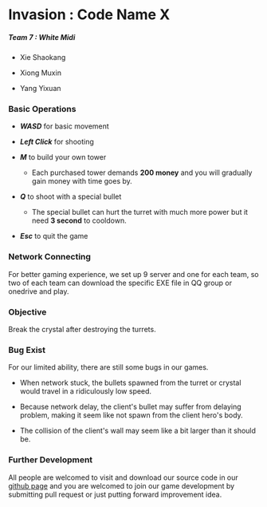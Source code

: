 # Invasion : Code Name X

##### Team 7 : White Midi 

- Xie Shaokang

- Xiong Muxin

- Yang Yixuan

  

### Basic Operations

- ***WASD*** for basic movement

- ***Left Click*** for shooting
- ***M*** to build your own tower
  - Each purchased tower demands **200 money** and you will gradually gain money with time goes by.
- ***Q*** to shoot with a special bullet
  - The special bullet can hurt the turret with much more power but it need **3 second** to cooldown.
- ***Esc*** to quit the game



### Network Connecting

For better gaming experience, we set up 9 server and one for each team, so two of each team can download the specific EXE file in QQ group or onedrive and play.



### Objective

Break the crystal after destroying the turrets.



### Bug Exist

For our limited ability, there are still some bugs in our games. 

- When network stuck, the bullets spawned from the turret or crystal would travel in a ridiculously low speed.

- Because network delay, the client's bullet may suffer from delaying problem, making it seem like not spawn from the client hero's body.
- The collision of the client's wall may seem like a bit larger than it should be.



### Further Development

All people are welcomed to visit and download our source code in our [github page](https://github.com/JeffXiesk/Invasion-Code-Name-X) and you are welcomed to join our game development by submitting pull request or just putting forward improvement idea.


